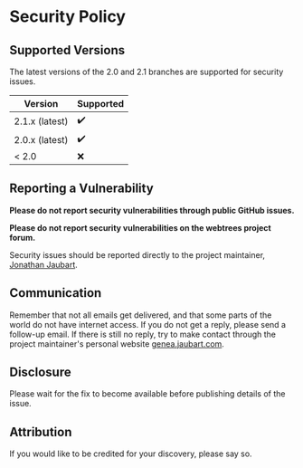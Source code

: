 # Security Policy

## Supported Versions

The latest versions of the 2.0 and 2.1 branches are supported for security issues.

| Version        | Supported          |
| -------------- | ------------------ |
| 2.1.x (latest) | :heavy_check_mark: |
| 2.0.x (latest) | :heavy_check_mark: |
| < 2.0          | :x:                |

## Reporting a Vulnerability

**Please do not report security vulnerabilities through public GitHub issues.**

**Please do not report security vulnerabilities on the webtrees project forum.**

Security issues should be reported directly to the project maintainer,
[Jonathan Jaubart](mailto:dev@jaubart.com).

## Communication

Remember that not all emails get delivered, and that some parts of the world do not have internet access.
If you do not get a reply, please send a follow-up email.
If there is still no reply, try to make contact through the project maintainer's personal website [genea.jaubart.com](https://genea.jaubart.com/wt/).

## Disclosure

Please wait for the fix to become available before publishing details of the issue.

## Attribution

If you would like to be credited for your discovery, please say so.
